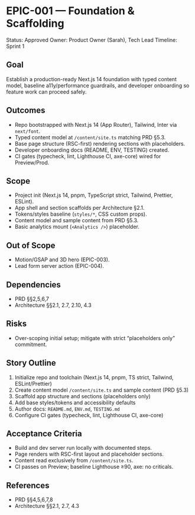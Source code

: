 # EPIC-001 — Foundation & Scaffolding

Status: Approved
Owner: Product Owner (Sarah), Tech Lead
Timeline: Sprint 1

## Goal
Establish a production-ready Next.js 14 foundation with typed content model, baseline a11y/performance guardrails, and developer onboarding so feature work can proceed safely.

## Outcomes
- Repo bootstrapped with Next.js 14 (App Router), Tailwind, Inter via `next/font`.
- Typed content model at `/content/site.ts` matching PRD §5.3.
- Base page structure (RSC-first) rendering sections with placeholders.
- Developer onboarding docs (README, ENV, TESTING) created.
- CI gates (typecheck, lint, Lighthouse CI, axe-core) wired for Preview/Prod.

## Scope
- Project init (Next.js 14, pnpm, TypeScript strict, Tailwind, Prettier, ESLint).
- App shell and section scaffolds per Architecture §2.1.
- Tokens/styles baseline (`styles/*`, CSS custom props).
- Content model and sample content from PRD §5.3.
- Basic analytics mount (`<Analytics />`) placeholder.

## Out of Scope
- Motion/GSAP and 3D hero (EPIC-003).
- Lead form server action (EPIC-004).

## Dependencies
- PRD §§2,5,6,7
- Architecture §§2.1, 2.7, 2.10, 4.3

## Risks
- Over-scoping initial setup; mitigate with strict “placeholders only” commitment.

## Story Outline
1. Initialize repo and toolchain (Next.js 14, pnpm, TS strict, Tailwind, ESLint/Prettier)
2. Create content model `/content/site.ts` and sample content (PRD §5.3)
3. Scaffold app structure and sections (placeholders only)
4. Add base styles/tokens and accessibility defaults
5. Author docs: `README.md`, `ENV.md`, `TESTING.md`
6. Configure CI gates (typecheck, lint, Lighthouse CI, axe-core)

## Acceptance Criteria
- Build and dev server run locally with documented steps.
- Page renders with RSC-first layout and placeholder sections.
- Content read exclusively from `/content/site.ts`.
- CI passes on Preview; baseline Lighthouse ≥90, axe: no criticals.

## References
- PRD §§4,5,6,7,8
- Architecture §§2.1, 2.7, 4.3
